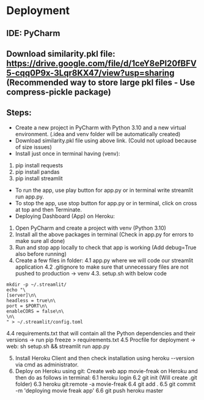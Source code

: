 # Deployment
## IDE: PyCharm
## Download similarity.pkl file: https://drive.google.com/file/d/1ceY8ePl20fBFV5-cqq0P9x-3Lqr8KX47/view?usp=sharing (Recommended way to store large pkl files - Use compress-pickle package)
## Steps:
* Create a new project in PyCharm with Python 3.10 and a new virtual environment. (.idea and venv folder will be automatically created)
* Download similarity.pkl file using above link. (Could not upload because of size issues)
* Install just once in terminal having (venv):
1. pip install requests
2. pip install pandas
3. pip install streamlit
* To run the app, use play button for app.py or in terminal write streamlit run app.py.
* To stop the app, use stop button for app.py or in terminal, click on cross at top and then Terminate.
* Deploying Dashboard (App) on Heroku:
1. Open PyCharm and create a project with venv (Python 3.10)
2. Install all the above packages in terminal (Check in app.py for errors to make sure all done)
3. Run and stop app locally to check that app is working (Add debug=True also before running)
4. Create a few files in folder:
4.1 app.py where we will code our streamlit application
4.2 .gitignore to make sure that unnecessary files are not pushed to production -> venv
4.3. setup.sh with below code
```
mkdir -p ~/.streamlit/
echo "\
[server]\n\
headless = true\n\
port = $PORT\n\
enableCORS = false\n\
\n\
" > ~/.streamlit/config.toml
```
4.4 requirements.txt that will contain all the Python dependencies and their versions -> run pip freeze > requirements.txt
4.5 Procfile for deployment -> web: sh setup.sh && streamlit run app.py

5. Install Heroku Client and then check installation using heroku --version via cmd as administrator.
6. Deploy on Heroku using git: Create web app movie-freak on Heroku and then do as follows in terminal:
6.1 heroku login
6.2 git init (Will create .git folder)
6.3 heroku git:remote -a movie-freak
6.4 git add .
6.5 git commit -m 'deploying movie freak app'
6.6 git push heroku master
